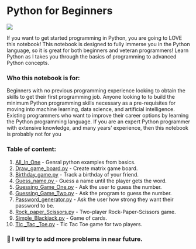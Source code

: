 # Python for Beginners

<img 
src = "https://banner2.cleanpng.com/20180712/yka/kisspng-professional-python-programmer-computer-programmin-python-logo-download-5b47725c1cc0d6.3474912915314089881178.jpg"/>


If you want to get started programming in Python, you are going to LOVE this notebook! This notebook is designed to fully immerse you in the Python language, so it is great for both beginners and veteran programmers! Learn Python as I takes you through the basics of programming to advanced Python concepts.
### Who this notebook is for:
Beginners with no previous programming experience looking to obtain the skills to get their first programming job.
Anyone looking to to build the minimum Python programming skills necessary as a pre-requisites for moving into machine learning, data science, and artificial intelligence.
Existing programmers who want to improve their career options by learning the Python programming language.
If you are an expert Python programmer with extensive knowledge, and many years’ experience, then this notebook is probably not for you
### Table of content:
1. [All_In_One](https://github.com/SarangDeshmukh7/Python-for-Beginners/blob/master/All_In_One.ipynb) - Genral python examples from basics.
2. [Draw_game_board.py](https://github.com/SarangDeshmukh7/Python-for-Beginners/blob/master/Draw_game_board.py) - Create matrix game board.
3. [Birthday_game.py](https://github.com/SarangDeshmukh7/Python-for-Beginners/blob/master/Birthday_game.py) - Track a birthday of your friend.
4. [Guess_name.py ](https://github.com/SarangDeshmukh7/Python-for-Beginners/blob/master/Guess_name.py) - Guess a name until the player gets the word.
5. [Guessing_Game_One.py](https://github.com/SarangDeshmukh7/Python-for-Beginners/blob/master/Guessing_Game_One.py) - Ask the user to guess the
number.
6. [Guessing_Game_Two.py](https://github.com/SarangDeshmukh7/Python-for-Beginners/blob/master/Guessing_Game_Two.py) - Ask the program to guess the
number.
7. [Password_generator.py](https://github.com/SarangDeshmukh7/Python-for-Beginners/blob/master/Password_generator.py) - Ask the user how strong they want their password to be.
8. [Rock_paper_Scissors.py](https://github.com/SarangDeshmukh7/Python-for-Beginners/blob/master/Rock_paper_Scissors.py) - Two-player Rock-Paper-Scissors game.
9. [Simple_Blackjack.py](https://github.com/SarangDeshmukh7/Python-for-Beginners/blob/master/Simple_Blackjack.py) - Game of  cards.
10. [Tic _Tac _Toe.py](https://github.com/SarangDeshmukh7/Python-for-Beginners/blob/master/Tic%20_Tac%20_Toe.py) - Tic Tac Toe game for two players.

### 🔭 I will try to add more problems in near future. 
